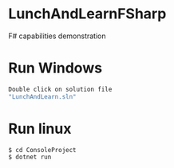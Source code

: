 # LunchAndLearnFSharp
F# capabilities demonstration 

# Run Windows
``` C#
Double click on solution file
"LunchAndLearn.sln"
```

# Run linux
``` C#
$ cd ConsoleProject
$ dotnet run
```
